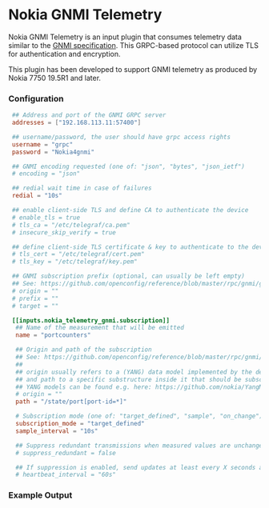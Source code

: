 # Nokia GNMI Telemetry

Nokia GNMI Telemetry is an input plugin that consumes telemetry data similar to the [GNMI specification](https://github.com/openconfig/reference/blob/master/rpc/gnmi/gnmi-specification.md).
This GRPC-based protocol can utilize TLS for authentication and encryption.

This plugin has been developed to support GNMI telemetry as produced by Nokia 7750 19.5R1 and later.


### Configuration

```toml
 ## Address and port of the GNMI GRPC server
 addresses = ["192.168.113.11:57400"]

 ## username/password, the user should have grpc access rights
 username = "grpc"
 password = "Nokia4gnmi"

 ## GNMI encoding requested (one of: "json", "bytes", "json_ietf")
 # encoding = "json"

 ## redial wait time in case of failures
 redial = "10s"

 ## enable client-side TLS and define CA to authenticate the device
 # enable_tls = true
 # tls_ca = "/etc/telegraf/ca.pem"
 # insecure_skip_verify = true

 ## define client-side TLS certificate & key to authenticate to the device
 # tls_cert = "/etc/telegraf/cert.pem"
 # tls_key = "/etc/telegraf/key.pem"

 ## GNMI subscription prefix (optional, can usually be left empty)
 ## See: https://github.com/openconfig/reference/blob/master/rpc/gnmi/gnmi-specification.md#222-paths
 # origin = ""
 # prefix = ""
 # target = ""

 [[inputs.nokia_telemetry_gnmi.subscription]]
  ## Name of the measurement that will be emitted
  name = "portcounters"

  ## Origin and path of the subscription
  ## See: https://github.com/openconfig/reference/blob/master/rpc/gnmi/gnmi-specification.md#222-paths
  ##
  ## origin usually refers to a (YANG) data model implemented by the device
  ## and path to a specific substructure inside it that should be subscribed to (similar to an XPath)
  ## YANG models can be found e.g. here: https://github.com/nokia/YangModels
  # origin = ""
  path = "/state/port[port-id=*]"

  # Subscription mode (one of: "target_defined", "sample", "on_change") and interval
  subscription_mode = "target_defined"
  sample_interval = "10s"

  ## Suppress redundant transmissions when measured values are unchanged
  # suppress_redundant = false

  ## If suppression is enabled, send updates at least every X seconds anyway
  # heartbeat_interval = "60s"
```

### Example Output
```

```
